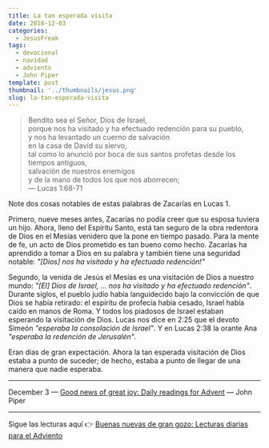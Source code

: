 ```yaml
---
title: La tan esperada visita
date: 2018-12-03
categories:
  - JesusFreak
tags:
  - devocional
  - navidad
  - adviento
  - John Piper
template: post
thumbnail: '../thumbnails/jesus.png'
slug: la-tan-esperada-visita
---
```


> Bendito sea el Señor, Dios de Israel, <br>
> porque nos ha visitado y ha efectuado redención para su pueblo,<br>
> y nos ha levantado un cuerno de salvación<br>
> en la casa de David su siervo,<br>
> tal como lo anunció por boca de sus santos profetas desde los tiempos antiguos,<br>
> salvación de nuestros enemigos<br>
> y de la mano de todos los que nos aborrecen;<br>
> — Lucas 1:68-71

Note dos cosas notables de estas palabras de Zacarías en Lucas 1.

Primero, nueve meses antes, Zacarías no podía creer que su esposa tuviera un hijo. Ahora, lleno del Espíritu Santo, está tan seguro de la obra redentora de Dios en el Mesías venidero que la pone en tiempo pasado. Para la mente de fe, un acto de Dios prometido es tan bueno como hecho. Zacarías ha aprendido a tomar a Dios en su palabra y también tiene una seguridad notable: _"[Dios] nos ha visitado y ha efectuado redención!"_

Segundo, la venida de Jesús el Mesías es una visitación de Dios a nuestro mundo: _"[El] Dios de Israel, ... nos ha visitado y ha efectuado redención"_. Durante siglos, el pueblo judío había languidecido bajo la convicción de que Dios se había retirado: el espíritu de profecía había cesado, Israel había caído en manos de Roma. Y todos los piadosos de Israel estaban esperando la visitación de Dios. Lucas nos dice en 2:25 que el devoto Simeón _"esperaba la consolación de Israel"_. Y en Lucas 2:38 la orante Ana _"esperaba la redención de Jerusalén"_.

Eran días de gran expectación. Ahora la tan esperada visitación de Dios estaba a punto de suceder; de hecho, estaba a punto de llegar de una manera que nadie esperaba.

---

December 3 — [Good news of great joy: Daily readings for Advent](https://www.desiringgod.org/books/good-news-of-great-joy) — John Piper

---

Sigue las lecturas aquí 👉 [Buenas nuevas de gran gozo: Lecturas diarias para el Adviento](/buenas-nuevas-de-gran-gozo-lecturas-diarias-para-adviento)